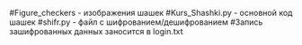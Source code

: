 
#Figure_checkers - изображения шашек
#Kurs_Shashki.py - основной код шашек
#shifr.py - файл с шифрованием/дешифрованием
#Запись зашифрованных данных заносится в login.txt
